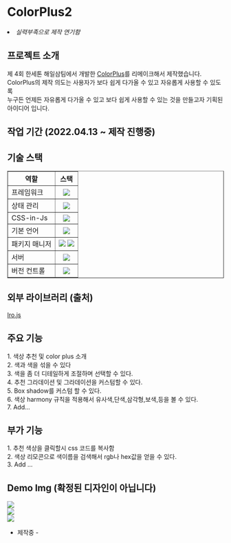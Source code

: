 <h1>ColorPlus2</h1>
 <li>
  <i>실력부족으로 제작 연기함 </i>
    
 
 </li>
<h2>프로젝트 소개</h2>
제 4회 한세톤 해일삼팀에서 개발한 <a href="https://github.com/CSW-Team/ColorPlus">ColorPlus</a>를 리메이크해서 제작했습니다.<br/>
ColorPlus의 제작 의도는 사용자가 보다 쉽게 다가올 수 있고 자유롭게 사용할 수 있도록 <br/>
누구든 언제든 자유롭게 다가올 수 있고 보다 쉽게 사용할 수 있는 것을 만들고자 기획된 아이디어 입니다.
<h2>작업 기간 (2022.04.13 ~ 제작 진행중) </h2>
<h2>기술 스택</h2>

 <table border="1">
  <th>역할</th>
  <th>스택</th>
  <tr>
      <td>
        프레임워크
      </td>
      <th>
        <img src="https://img.shields.io/badge/Next-black?style=for-the-badge&logo=next.js&logoColor=white">
      </th>
  </tr>
   <tr>
      <td>상태 관리</td>
      <th>
       <img src="https://img.shields.io/badge/redux-%23593d88.svg?style=for-the-badge&logo=redux&logoColor=white">
      </th>
  </tr>
  <tr>
      <td>CSS-in-Js</td>
      <th>
       <img src="https://img.shields.io/badge/styled--components-DB7093?style=for-the-badge&logo=styled-components&logoColor=white">
      </th>
  </tr>
   <tr>
      <td>기본 언어</td>
      <th>
       <img src="https://img.shields.io/badge/javascript-%23323330.svg?style=for-the-badge&logo=javascript&logoColor=%23F7DF1E">
      </th>
  </tr>
   <tr>
      <td>패키지 매니저</td>
      <th>
       <img src="https://img.shields.io/badge/yarn-%232C8EBB.svg?style=for-the-badge&logo=yarn&logoColor=white"> <img src="https://img.shields.io/badge/NPM-%23000000.svg?style=for-the-badge&logo=npm&logoColor=white">
      </th>
  </tr>
  <tr>
      <td>서버</td>
      <th>
       <img src="https://img.shields.io/badge/vercel-%23000000.svg?style=for-the-badge&logo=vercel&logoColor=white">
      </th>
  </tr>
   <tr>
      <td>버전 컨트롤</td>
      <th>
       <img src="https://img.shields.io/badge/github-%23121011.svg?style=for-the-badge&logo=github&logoColor=white">
      </th>
  </tr>
 </table>
<h2>외부 라이브러리 (출처)</h2>
<a href="https://iro.js.org/">Iro.js</a>
<h2>주요 기능</h2>
1. 색상 추천 및 color plus 소개 <br/>
2. 색과 색을 섞을 수 있다 <br/>
3. 색을 좀 더 디테일하게 조절하며 선택할 수 있다. <br/>
4. 추천 그라데이션 및 그라데이션을 커스텀할 수 있다. <br/>
5. Box shadow를 커스텀 할 수 있다. <br/>
6. 색상 harmony 규칙을 적용해서 유사색,단색,삼각형,보색,등을 볼 수 있다. <br/>
7. Add... <br/>
<h2>부가 기능</h2>
1. 추천 색상을 클릭할시 css 코드를 복사함 <br/>
2. 색상 리모콘으로 색이름을 검색해서 rgb나 hex값을 얻을 수 있다. <br/>
3. Add ... <br/>
<h2>Demo Img (확정된 디자인이 아닙니다)</h2>
<img src="https://user-images.githubusercontent.com/81001494/164477957-c75d190e-a4f2-4f04-85da-f22b2169de65.png"> <br/>
<img src="https://user-images.githubusercontent.com/81001494/164478121-c4154224-59e1-462c-9676-190864748a9b.png"> <br/>
<img src="https://user-images.githubusercontent.com/81001494/164478320-9ed6af32-9bb9-4418-9ce9-4a2a54d51179.png"> <br/>


- 제작중 -
